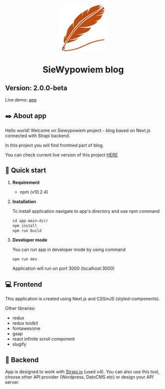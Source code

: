 <p align="center">
    <img alt="Siewypowiem logo" src="src/assets/icons/logo.svg" width="150" />
</p>

<h1 align="center">
  SieWypowiem blog
</h1>

## Version: 2.0.0-beta

Live demo: [app]

## :black_nib: About app

Hello world! Welcome on Siewypowiem project - blog based on Next.js connected with Strapi backend.

In this project you will find frontned part of blog.

You can check current live version of this project <a href="https://siewypowiem.pl" target="_blank">HERE</a>

## 🚀 Quick start

1.  **Requirement**

    - npm (v10.2.4)

2.  **Installation**

    To install application navigate to app's directory and use npm command

    ```shell
    cd app-main-dir/
    npm install
    npm run build
    ```

3.  **Developer mode**

    You can run app in developer mode by using command

    ```shell
    npm run dev
    ```

    Application will run on port 3000 (localhost:3000)

## :computer: Frontend

This application is created using Next.js and CSSinJS (styled-components).

Other libraries:

- redux
- redux toolkit
- fontawesome
- gsap
- react infinite scroll component
- slugify

## :wrench: Backend

App is designed to work with [Strapi.io] (used v4). You can also use this tool, choose other API provider (Wordpress, DatoCMS etc) or design your API server.

[app]: https://siewypowiem.pl/
[strapi.io]: https://strapi.io/
